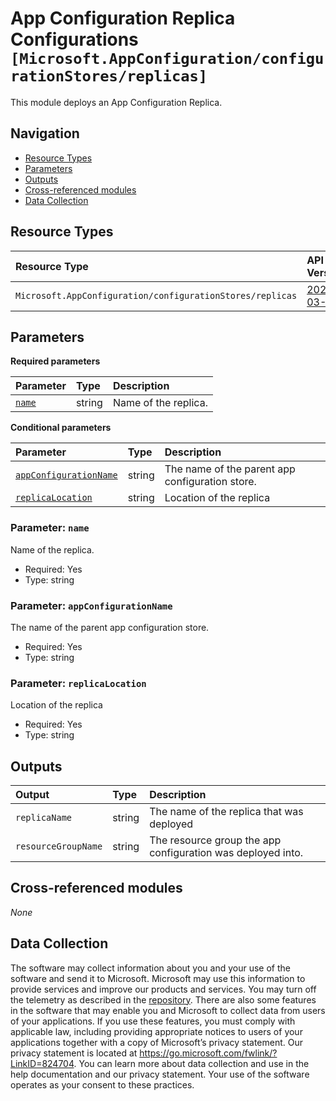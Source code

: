 # App Configuration Replica Configurations `[Microsoft.AppConfiguration/configurationStores/replicas]`

This module deploys an App Configuration Replica.

## Navigation

- [Resource Types](#Resource-Types)
- [Parameters](#Parameters)
- [Outputs](#Outputs)
- [Cross-referenced modules](#Cross-referenced-modules)
- [Data Collection](#Data-Collection)

## Resource Types

| Resource Type | API Version |
| :-- | :-- |
| `Microsoft.AppConfiguration/configurationStores/replicas` | [2023-03-01](https://learn.microsoft.com/en-us/azure/templates/Microsoft.AppConfiguration/2023-03-01/configurationStores/replicas) |

## Parameters

**Required parameters**

| Parameter | Type | Description |
| :-- | :-- | :-- |
| [`name`](#parameter-name) | string | Name of the replica. |

**Conditional parameters**

| Parameter | Type | Description |
| :-- | :-- | :-- |
| [`appConfigurationName`](#parameter-appconfigurationname) | string | The name of the parent app configuration store. |
| [`replicaLocation`](#parameter-replicalocation) | string | Location of the replica |

### Parameter: `name`

Name of the replica.

- Required: Yes
- Type: string

### Parameter: `appConfigurationName`

The name of the parent app configuration store.

- Required: Yes
- Type: string

### Parameter: `replicaLocation`

Location of the replica

- Required: Yes
- Type: string


## Outputs

| Output | Type | Description |
| :-- | :-- | :-- |
| `replicaName` | string | The name of the replica that was deployed |
| `resourceGroupName` | string | The resource group the app configuration was deployed into. |

## Cross-referenced modules

_None_

## Data Collection

The software may collect information about you and your use of the software and send it to Microsoft. Microsoft may use this information to provide services and improve our products and services. You may turn off the telemetry as described in the [repository](https://aka.ms/avm/telemetry). There are also some features in the software that may enable you and Microsoft to collect data from users of your applications. If you use these features, you must comply with applicable law, including providing appropriate notices to users of your applications together with a copy of Microsoft’s privacy statement. Our privacy statement is located at <https://go.microsoft.com/fwlink/?LinkID=824704>. You can learn more about data collection and use in the help documentation and our privacy statement. Your use of the software operates as your consent to these practices.
